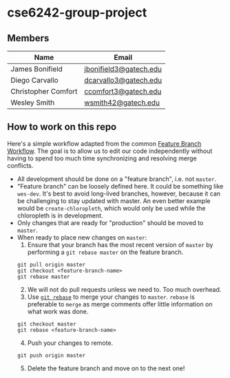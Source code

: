 # cse6242-group-project

## Members
| Name                | Email                  |
|---------------------|------------------------|
| James Bonifield     | jbonifield3@gatech.edu |
| Diego Carvallo      | dcarvallo3@gatech.edu  |
| Christopher Comfort | ccomfort3@gatech.edu   |
| Wesley Smith        | wsmith42@gatech.edu    |

## How to work on this repo
Here's a simple workflow adapted from the common [Feature Branch Workflow](https://www.atlassian.com/git/tutorials/comparing-workflows/feature-branch-workflow). The goal is to allow us to edit our code independently without having to spend too much time synchronizing and resolving merge conflicts. 

* All development should be done on a "feature branch", i.e. not `master`.
* "Feature branch" can be loosely defined here. It could be something like `wes-dev`. It's best to avoid long-lived branches, however, because it can be challenging to stay updated with master. An even better example would be `create-chloropleth`, which would only be used while the chloropleth is in development.
* Only changes that are ready for "production" should be moved to `master`.
* When ready to place new changes on `master`:
  1. Ensure that your branch has the most recent version of `master` by performing a `git rebase master` on the feature branch.
    ```
    git pull origin master
    git checkout <feature-branch-name>
    git rebase master
    ```
  2. We will not do pull requests unless we need to. Too much overhead.
  3. Use [`git rebase`](https://www.atlassian.com/git/tutorials/rewriting-history/git-rebase) to merge your changes to `master`. `rebase` is preferable to `merge` as merge comments offer little information on what work was done.
    ```
    git checkout master
    git rebase <feature-branch-name>
    ```
  4. Push your changes to remote.
    ```
    git push origin master
    ```
  5. Delete the feature branch and move on to the next one!
